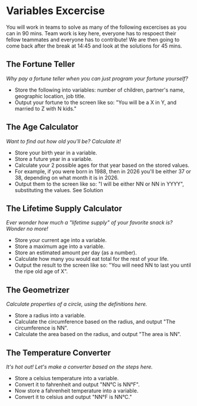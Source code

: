 # Variables Excercise

You will work in teams to solve as many of the following excercises as you can in 90 mins. 
Team work is key here, everyone has to respoect their fellow teammates and everyone has to contribute!
We are then going to come back after the break at 14:45 and look at the solutions for 45 mins.

## The Fortune Teller

_Why pay a fortune teller when you can just program your fortune yourself?_

* Store the following into variables: number of children, partner's name, geographic location, job title.
* Output your fortune to the screen like so: "You will be a X in Y, and married to Z with N kids."

## The Age Calculator

_Want to find out how old you'll be? Calculate it!_

* Store your birth year in a variable.
* Store a future year in a variable.
* Calculate your 2 possible ages for that year based on the stored values.
* For example, if you were born in 1988, then in 2026 you'll be either 37 or 38, depending on what month it is in 2026.
* Output them to the screen like so: "I will be either NN or NN in YYYY", substituting the values.
See Solution

## The Lifetime Supply Calculator

_Ever wonder how much a "lifetime supply" of your favorite snack is? Wonder no more!_

* Store your current age into a variable.
* Store a maximum age into a variable.
* Store an estimated amount per day (as a number).
* Calculate how many you would eat total for the rest of your life.
* Output the result to the screen like so: "You will need NN to last you until the ripe old age of X".

## The Geometrizer 

_Calculate properties of a circle, using the definitions here._

* Store a radius into a variable.
* Calculate the circumference based on the radius, and output "The circumference is NN".
* Calculate the area based on the radius, and output "The area is NN".

## The Temperature Converter

_It's hot out! Let's make a converter based on the steps here._

* Store a celsius temperature into a variable.
* Convert it to fahrenheit and output "NN°C is NN°F".
* Now store a fahrenheit temperature into a variable.
* Convert it to celsius and output "NN°F is NN°C."
